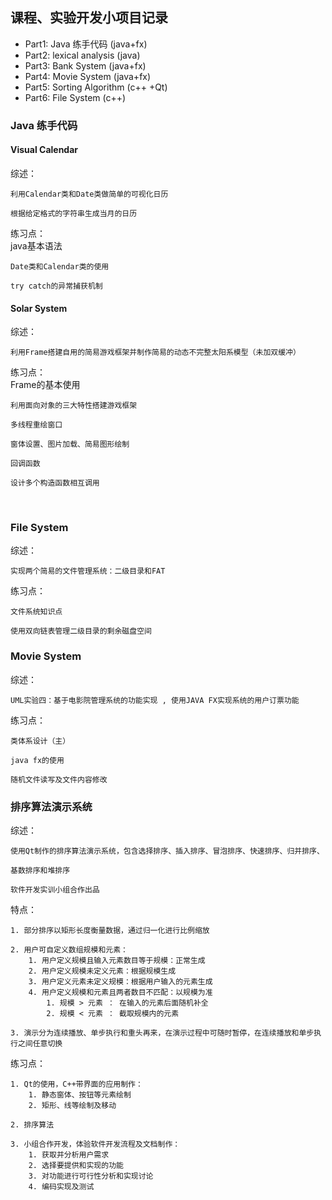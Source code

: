 ## 课程、实验开发小项目记录

 - Part1: Java 练手代码		(java+fx)
 - Part2: lexical analysis	(java)
 - Part3: Bank System		(java+fx)
 - Part4: Movie System		(java+fx)
 - Part5: Sorting Algorithm (c++ +Qt)
 - Part6: File System 		(c++)


### Java 练手代码

#### Visual Calendar

综述：

	利用Calendar类和Date类做简单的可视化日历

	根据给定格式的字符串生成当月的日历	

练习点：
​	
	java基本语法

	Date类和Calendar类的使用

	try catch的异常捕获机制

#### Solar System

综述：

	利用Frame搭建自用的简易游戏框架并制作简易的动态不完整太阳系模型（未加双缓冲）

练习点：
​	
	Frame的基本使用

	利用面向对象的三大特性搭建游戏框架

	多线程重绘窗口

	窗体设置、图片加载、简易图形绘制

	回调函数

	设计多个构造函数相互调用
​	

### File System

综述：

	实现两个简易的文件管理系统：二级目录和FAT

练习点：

	文件系统知识点

	使用双向链表管理二级目录的剩余磁盘空间	


### Movie System

综述：

	UML实验四：基于电影院管理系统的功能实现 , 使用JAVA FX实现系统的用户订票功能
练习点：


	类体系设计（主）

	java fx的使用

	随机文件读写及文件内容修改

### 排序算法演示系统

综述：

	使用Qt制作的排序算法演示系统，包含选择排序、插入排序、冒泡排序、快速排序、归并排序、

	基数排序和堆排序
	
	软件开发实训小组合作出品

特点：

	1. 部分排序以矩形长度衡量数据，通过归一化进行比例缩放
	
	2. 用户可自定义数组规模和元素：
		1. 用户定义规模且输入元素数目等于规模：正常生成
		2. 用户定义规模未定义元素：根据规模生成
		3. 用户定义元素未定义规模：根据用户输入的元素生成
		4. 用户定义规模和元素且两者数目不匹配：以规模为准
			1. 规模 > 元素 ： 在输入的元素后面随机补全
			2. 规模 < 元素 ： 截取规模内的元素
	
	3. 演示分为连续播放、单步执行和重头再来，在演示过程中可随时暂停，在连续播放和单步执行之间任意切换

练习点：

	1. Qt的使用，C++带界面的应用制作：
		1. 静态窗体、按钮等元素绘制
		2. 矩形、线等绘制及移动
	
	2. 排序算法
	
	3. 小组合作开发，体验软件开发流程及文档制作：
		1. 获取并分析用户需求
		2. 选择要提供和实现的功能
		3. 对功能进行可行性分析和实现讨论
		4. 编码实现及测试